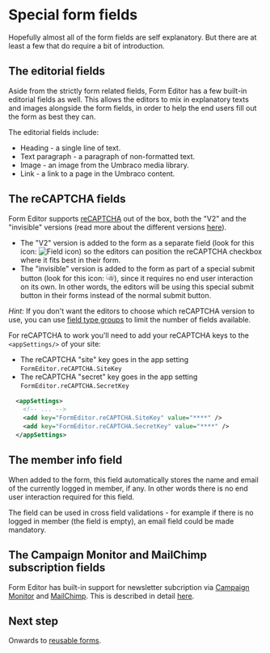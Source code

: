 # Special form fields
Hopefully almost all of the form fields are self explanatory. But there are at least a few that do require a bit of introduction.

## The editorial fields
Aside from the strictly form related fields, Form Editor has a few built-in editorial fields as well. This allows the editors to mix in explanatory texts and images alongside the form fields, in order to help the end users fill out the form as best they can.

The editorial fields include:
* Heading - a single line of text.
* Text paragraph - a paragraph of non-formatted text.
* Image - an image from the Umbraco media library.
* Link - a link to a page in the Umbraco content.

## The reCAPTCHA fields
Form Editor supports [reCAPTCHA](https://www.google.com/recaptcha/) out of the box, both the "V2" and the "invisible" versions (read more about the different versions [here](https://developers.google.com/recaptcha/docs/versions)). 

* The "V2" version is added to the form as a separate field (look for this icon: ![Field icon](../Source/Umbraco/Plugin/editor/fields/core.recaptcha.png)) so the editors can position the reCAPTCHA checkbox where it fits best in their form.
* The "invisible" version is added to the form as part of a special submit button (look for this icon: ![Field icon](../Source/Umbraco/Plugin/editor/fields/core.invisiblerecaptcha.png)), since it requires no end user interaction on its own. In other words, the editors will be using this special submit button in their forms instead of the normal submit button.

*Hint:* If you don't want the editors to choose which reCAPTCHA version to use, you can use [field type groups](install.md#field-type-groups) to limit the number of fields available.

For reCAPTCHA to work you'll need to add your reCAPTCHA keys to the `<appSettings/>` of your site:
* The reCAPTCHA "site" key goes in the app setting `FormEditor.reCAPTCHA.SiteKey`
* The reCAPTCHA "secret" key goes in the app setting `FormEditor.reCAPTCHA.SecretKey`

```xml
  <appSettings>
    <!-- ... -->
    <add key="FormEditor.reCAPTCHA.SiteKey" value="****" />
    <add key="FormEditor.reCAPTCHA.SecretKey" value="****" />
  </appSettings>
```

## The member info field
When added to the form, this field automatically stores the name and email of the currently logged in member, if any. In other words there is no end user interaction required for this field. 

The field can be used in cross field validations - for example if there is no logged in member (the field is empty), an email field could be made mandatory.

## The Campaign Monitor and MailChimp subscription fields
Form Editor has built-in support for newsletter subcription via [Campaign Monitor](https://www.campaignmonitor.com/) and [MailChimp](https://mailchimp.com/). This is described in detail [here](fields_newsletter.md).

## Next step
Onwards to [reusable forms](reuse.md).
